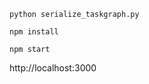 ```
python serialize_taskgraph.py
```

```
npm install
```

```
npm start
```

http://localhost:3000
